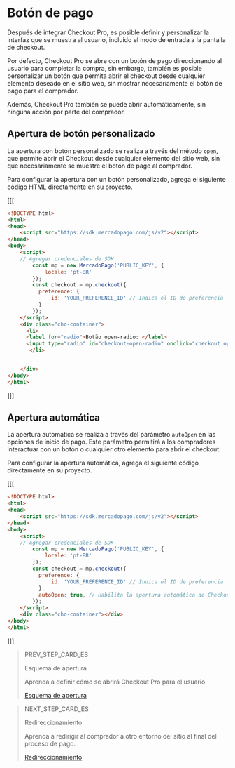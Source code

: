 # Botón de pago

Después de integrar Checkout Pro, es posible definir y personalizar la interfaz que se muestra al usuario, incluido el modo de entrada a la pantalla de checkout.

Por defecto, Checkout Pro se abre con un botón de pago direccionando al usuario para completar la compra, sin embargo, también es posible personalizar un botón que permita abrir el checkout desde cualquier elemento deseado en el sitio web, sin mostrar necesariamente el botón de pago para el comprador.

Además, Checkout Pro también se puede abrir automáticamente, sin ninguna acción por parte del comprador.

## Apertura de botón personalizado

La apertura con botón personalizado se realiza a través del método `open`, que permite abrir el Checkout desde cualquier elemento del sitio web, sin que necesariamente se muestre el botón de pago al comprador.

Para configurar la apertura con un botón personalizado, agrega el siguiente código HTML directamente en su proyecto.

[[[
```html
<!DOCTYPE html>
<html>
<head>
	<script src="https://sdk.mercadopago.com/js/v2"></script>
</head>
<body>
	<script>
    // Agregar credenciales de SDK
		const mp = new MercadoPago('PUBLIC_KEY', {
		    locale: 'pt-BR'
		});
		const checkout = mp.checkout({
		  preference: {
		      id: 'YOUR_PREFERENCE_ID' // Indica el ID de preferencia
		  }
		});
	</script>	 	 
	<div class="cho-container">
      <li>
      <label for="radio">Botão open-radio: </label>
      <input type="radio" id="checkout-open-radio" onclick="checkout.open()">
       </li>


	</div>
</body>
</html>
```
]]]

## Apertura automática

La apertura automática se realiza a través del parámetro `autoOpen` en las opciones de inicio de pago. Este parámetro permitirá a los compradores interactuar con un botón o cualquier otro elemento para abrir el checkout.

Para configurar la apertura automática, agrega el siguiente código directamente en su proyecto.

[[[
```html
<!DOCTYPE html>
<html>
<head>
	<script src="https://sdk.mercadopago.com/js/v2"></script>
</head>
<body>
	<script>
    // Agregar credenciales de SDK
		const mp = new MercadoPago('PUBLIC_KEY', {
		    locale: 'pt-BR'
		});
		const checkout = mp.checkout({
		  preference: {
		      id: 'YOUR_PREFERENCE_ID' // Indica el ID de preferencia
		  },
		  autoOpen: true, // Habilita la apertura automática de Checkout Pro
		});	
	</script>	 	 
	<div class="cho-container"></div>
</body>
</html>
```
]]]

> PREV_STEP_CARD_ES
>
> Esquema de apertura
>
> Aprenda a definir cómo se abrirá Checkout Pro para el usuario. 
>
> [Esquema de apertura](/developers/es/docs/checkout-pro/checkout-customization/user-interface/opening-schema)

> NEXT_STEP_CARD_ES
>
> Redireccionamiento  
>
> Aprenda a redirigir al comprador a otro entorno del sitio al final del proceso de pago. 
>
> [Redireccionamiento](/developers/es/docs/checkout-pro/checkout-customization/user-interface/redirection)